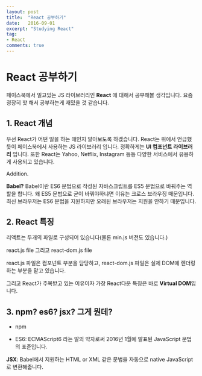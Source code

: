 ```yaml
---
layout: post
title:  "React 공부하기"
date:   2016-09-01
excerpt: "Studying React"
tag:
- React
comments: true
---
```


# React 공부하기

페이스북에서 밀고있는 JS 라이브러리인 **React** 에 대해서 공부해볼 생각입니다.
요즘 굉장히 핫 해서 공부하는게 재밌을 것 같습니다.

## 1. React 개념

우선 React가 어떤 일을 하는 애인지 알아보도록 하겠습니다.
React는 위에서 언급했듯이 페이스북에서 사용하는 JS 라이브러리 입니다.
정확하게는 **UI 컴포넌트 라이브러리** 입니다.
또한 React는 Yahoo, Netflix, Instagram 등등 다양한 서비스에서 유용하게 사용되고 있습니다.

Addition. 

**Babel?**
Babel이란 ES6 문법으로 작성된 자바스크립트를 ES5 문법으로 바꿔주는 역할을 합니다.
왜 ES5 문법으로 굳이 바꿔야하냐면 이유는 크로스 브라우징 때문입니다.
최신 브라우저는 ES6 문법을 지원하지만 오래된 브라우저는 지원을 안하기 때문입니다.


## 2. React 특징

리액트는 두개의 파일로 구성되어 있습니다(물론 min.js 버전도 있습니다.)

react.js file 그리고 react-dom.js file

react.js 파일은 컴포넌트 부분을 담당하고, react-dom.js 파일은 실제 DOM에 렌더링하는 부분을 맡고 있습니다.

그리고 React가 주목받고 있는 이유이자 가장 React다운 특징은 바로 **Virtual DOM**입니다.

## 3. npm? es6? jsx? 그게 뭔데?

- npm

- ES6: ECMAScript6 라는 말의 약자로써 2016년 1월에 발표된 JavaScript 문법의 표준입니다.

**JSX**: Babel에서 지원하는 HTML or XML 같은 문법을 자동으로 native JavaScript로 변환해줍니다.

